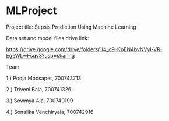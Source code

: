 # MLProject
 
Project tile: Sepsis Prediction Using Machine Learning

Data set and model files drive link:

https://drive.google.com/drive/folders/1l4_c9-KpEN4bvNVyl-VR-EgeWLwFsqv3?usp=sharing

Team: 

1.) Pooja Moosapet, 700743713

2.) Triveni Bala, 700741326

3.) Sowmya Ala, 700740199

4.) Sonalika Venchiryala, 700742916
